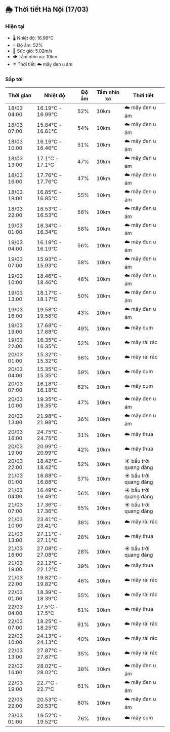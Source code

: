 ## 🌦️ Thời tiết Hà Nội (17/03)

### Hiện tại

- 🌡️ Nhiệt độ: 16.99℃
- 💦 Độ ẩm: 52%
- 💨 Sức gió: 5.02m/s
- 👁️ Tầm nhìn xa: 10km
- ☂️ Thời tiết: ☁️ mây đen u ám

### Sắp tới

| Thời gian | Nhiệt độ | Độ ẩm | Tầm nhìn xa | Thời tiết |
| --- | --- | --- | --- | --- |
| 18/03 04:00 | 16.19℃ - 16.99℃ | 52% | 10km | ☁️ mây đen u ám |
| 18/03 07:00 | 15.84℃ - 16.61℃ | 54% | 10km | ☁️ mây đen u ám |
| 18/03 10:00 | 16.19℃ - 16.46℃ | 51% | 10km | ☁️ mây đen u ám |
| 18/03 13:00 | 17.1℃ - 17.1℃ | 47% | 10km | ☁️ mây đen u ám |
| 18/03 16:00 | 17.76℃ - 17.76℃ | 47% | 10km | ☁️ mây đen u ám |
| 18/03 19:00 | 16.85℃ - 16.85℃ | 55% | 10km | ☁️ mây đen u ám |
| 18/03 22:00 | 16.53℃ - 16.53℃ | 58% | 10km | ☁️ mây đen u ám |
| 19/03 01:00 | 16.34℃ - 16.34℃ | 58% | 10km | ☁️ mây đen u ám |
| 19/03 04:00 | 16.19℃ - 16.19℃ | 56% | 10km | ☁️ mây đen u ám |
| 19/03 07:00 | 15.93℃ - 15.93℃ | 58% | 10km | ☁️ mây đen u ám |
| 19/03 10:00 | 18.46℃ - 18.46℃ | 46% | 10km | ☁️ mây đen u ám |
| 19/03 13:00 | 18.17℃ - 18.17℃ | 50% | 10km | ☁️ mây đen u ám |
| 19/03 16:00 | 19.58℃ - 19.58℃ | 43% | 10km | ☁️ mây đen u ám |
| 19/03 19:00 | 17.68℃ - 17.68℃ | 49% | 10km | ☁️ mây cụm |
| 19/03 22:00 | 16.35℃ - 16.35℃ | 52% | 10km | ☁️ mây rải rác |
| 20/03 01:00 | 15.32℃ - 15.32℃ | 56% | 10km | ☁️ mây rải rác |
| 20/03 04:00 | 15.35℃ - 15.35℃ | 59% | 10km | ☁️ mây cụm |
| 20/03 07:00 | 16.18℃ - 16.18℃ | 62% | 10km | ☁️ mây cụm |
| 20/03 10:00 | 19.35℃ - 19.35℃ | 47% | 10km | ☁️ mây đen u ám |
| 20/03 13:00 | 21.98℃ - 21.98℃ | 36% | 10km | ☁️ mây đen u ám |
| 20/03 16:00 | 24.75℃ - 24.75℃ | 31% | 10km | ☁️ mây thưa |
| 20/03 19:00 | 20.99℃ - 20.99℃ | 42% | 10km | ☁️ mây thưa |
| 20/03 22:00 | 18.42℃ - 18.42℃ | 52% | 10km | ☀️ bầu trời quang đãng |
| 21/03 01:00 | 16.88℃ - 16.88℃ | 57% | 10km | ☀️ bầu trời quang đãng |
| 21/03 04:00 | 16.49℃ - 16.49℃ | 56% | 10km | ☀️ bầu trời quang đãng |
| 21/03 07:00 | 17.36℃ - 17.36℃ | 55% | 10km | ☀️ bầu trời quang đãng |
| 21/03 10:00 | 23.41℃ - 23.41℃ | 36% | 10km | ☁️ mây rải rác |
| 21/03 13:00 | 27.11℃ - 27.11℃ | 28% | 10km | ☁️ mây thưa |
| 21/03 16:00 | 27.08℃ - 27.08℃ | 28% | 10km | ☀️ bầu trời quang đãng |
| 21/03 19:00 | 22.12℃ - 22.12℃ | 39% | 10km | ☁️ mây thưa |
| 21/03 22:00 | 19.82℃ - 19.82℃ | 46% | 10km | ☁️ mây rải rác |
| 22/03 01:00 | 18.39℃ - 18.39℃ | 55% | 10km | ☁️ mây rải rác |
| 22/03 04:00 | 17.5℃ - 17.5℃ | 61% | 10km | ☁️ mây thưa |
| 22/03 07:00 | 18.25℃ - 18.25℃ | 61% | 10km | ☁️ mây rải rác |
| 22/03 10:00 | 24.13℃ - 24.13℃ | 40% | 10km | ☁️ mây rải rác |
| 22/03 13:00 | 27.87℃ - 27.87℃ | 35% | 10km | ☁️ mây rải rác |
| 22/03 16:00 | 28.02℃ - 28.02℃ | 38% | 10km | ☁️ mây đen u ám |
| 22/03 19:00 | 22.7℃ - 22.7℃ | 61% | 10km | ☁️ mây đen u ám |
| 22/03 22:00 | 20.53℃ - 20.53℃ | 80% | 10km | ☁️ mây đen u ám |
| 23/03 01:00 | 19.52℃ - 19.52℃ | 76% | 10km | ☁️ mây cụm |
